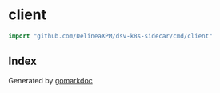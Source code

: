<!-- Code generated by gomarkdoc. DO NOT EDIT -->

# client

```go
import "github.com/DelineaXPM/dsv-k8s-sidecar/cmd/client"
```

## Index





Generated by [gomarkdoc](<https://github.com/princjef/gomarkdoc>)
